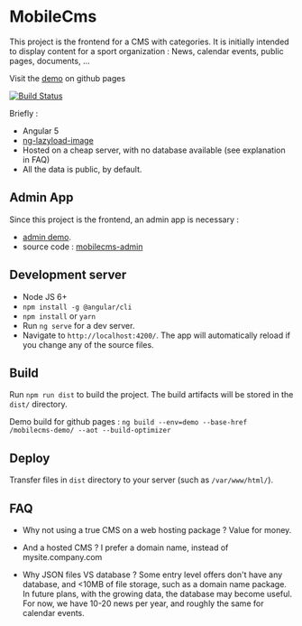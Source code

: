 # MobileCms
This project is the frontend for a CMS with categories.
It is initially intended to display content for a sport organization : News, calendar events, public pages, documents, ...

Visit the [demo](https://olivierb29.github.io/mobilecms-demo/) on github pages

[![Build Status](https://travis-ci.org/OlivierB29/mobilecms.svg?branch=master)](https://travis-ci.org/OlivierB29/mobilecms)

Briefly :
- Angular 5
- [ng-lazyload-image](https://github.com/tjoskar/ng-lazyload-image)
- Hosted on a cheap server, with no database available (see explanation in FAQ)
- All the data is public, by default.

## Admin App
Since this project is the frontend, an admin app is necessary :
- [admin demo](https://olivierb29.github.io/mobilecms-demo/admin).
- source code : [mobilecms-admin](https://github.com/OlivierB29/mobilecms-admin)

## Development server
- Node JS 6+
- `npm install -g @angular/cli`
- `npm install` or `yarn`
- Run `ng serve` for a dev server.
- Navigate to `http://localhost:4200/`. The app will automatically reload if you change any of the source files.

## Build
Run `npm run dist` to build the project. The build artifacts will be stored in the `dist/` directory.

Demo build for github pages : `ng build --env=demo --base-href /mobilecms-demo/ --aot --build-optimizer`

## Deploy
Transfer files in `dist` directory to your server (such as `/var/www/html/`).

## FAQ
- Why not using a true CMS on a web hosting package ?
Value for money.

- And a hosted CMS ?
I prefer a domain name, instead of mysite.company.com

- Why JSON files VS database ?
Some entry level offers don't have any database, and <10MB of file storage, such as a domain name package.
In future plans, with the growing data, the database may become useful.
For now, we have 10-20 news per year, and roughly the same for calendar events.
